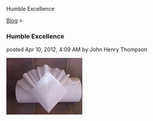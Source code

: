 Humble Excellence 

[Blog](../z-blog-1.html)‎ > ‎

### Humble Excellence

posted Apr 10, 2012, 4:09 AM by John Henry Thompson

[![](../_/rsrc/1334056154740/z-blog-1/humbleexcellence/humble-excellence.JPG-height=149&width=200.jpeg)](http://www.johnhenrythompson.com/z-blog-1/humbleexcellence/humble-excellence.JPG?attredirects=0)

  

